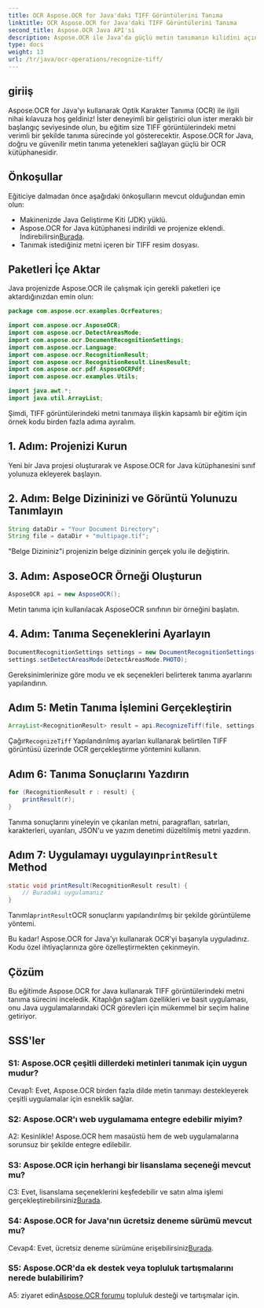 ```yaml
---
title: OCR Aspose.OCR for Java'daki TIFF Görüntülerini Tanıma
linktitle: OCR Aspose.OCR for Java'daki TIFF Görüntülerini Tanıma
second_title: Aspose.OCR Java API'si
description: Aspose.OCR ile Java'da güçlü metin tanımanın kilidini açın. TIFF görüntülerindeki metni zahmetsizce tanıyın. Sorunsuz bir OCR deneyimi için hemen indirin.
type: docs
weight: 13
url: /tr/java/ocr-operations/recognize-tiff/
---
```

## giriiş

Aspose.OCR for Java'yı kullanarak Optik Karakter Tanıma (OCR) ile ilgili nihai kılavuza hoş geldiniz! İster deneyimli bir geliştirici olun ister meraklı bir başlangıç seviyesinde olun, bu eğitim size TIFF görüntülerindeki metni verimli bir şekilde tanıma sürecinde yol gösterecektir. Aspose.OCR for Java, doğru ve güvenilir metin tanıma yetenekleri sağlayan güçlü bir OCR kütüphanesidir.

## Önkoşullar

Eğiticiye dalmadan önce aşağıdaki önkoşulların mevcut olduğundan emin olun:

- Makinenizde Java Geliştirme Kiti (JDK) yüklü.
-  Aspose.OCR for Java kütüphanesi indirildi ve projenize eklendi. İndirebilirsin[Burada](https://releases.aspose.com/ocr/java/).
- Tanımak istediğiniz metni içeren bir TIFF resim dosyası.

## Paketleri İçe Aktar

Java projenizde Aspose.OCR ile çalışmak için gerekli paketleri içe aktardığınızdan emin olun:

```java
package com.aspose.ocr.examples.OcrFeatures;

import com.aspose.ocr.AsposeOCR;
import com.aspose.ocr.DetectAreasMode;
import com.aspose.ocr.DocumentRecognitionSettings;
import com.aspose.ocr.Language;
import com.aspose.ocr.RecognitionResult;
import com.aspose.ocr.RecognitionResult.LinesResult;
import com.aspose.ocr.pdf.AsposeOCRPdf;
import com.aspose.ocr.examples.Utils;

import java.awt.*;
import java.util.ArrayList;
```

Şimdi, TIFF görüntülerindeki metni tanımaya ilişkin kapsamlı bir eğitim için örnek kodu birden fazla adıma ayıralım.

## 1. Adım: Projenizi Kurun

Yeni bir Java projesi oluşturarak ve Aspose.OCR for Java kütüphanesini sınıf yolunuza ekleyerek başlayın.

## 2. Adım: Belge Dizininizi ve Görüntü Yolunuzu Tanımlayın

```java
String dataDir = "Your Document Directory";
String file = dataDir + "multipage.tif";
```

"Belge Dizininiz"i projenizin belge dizininin gerçek yolu ile değiştirin.

## 3. Adım: AsposeOCR Örneği Oluşturun

```java
AsposeOCR api = new AsposeOCR();
```

Metin tanıma için kullanılacak AsposeOCR sınıfının bir örneğini başlatın.

## 4. Adım: Tanıma Seçeneklerini Ayarlayın

```java
DocumentRecognitionSettings settings = new DocumentRecognitionSettings(2);
settings.setDetectAreasMode(DetectAreasMode.PHOTO);
```

Gereksinimlerinize göre modu ve ek seçenekleri belirterek tanıma ayarlarını yapılandırın.

## Adım 5: Metin Tanıma İşlemini Gerçekleştirin

```java
ArrayList<RecognitionResult> result = api.RecognizeTiff(file, settings);
```

 Çağır`RecognizeTiff` Yapılandırılmış ayarları kullanarak belirtilen TIFF görüntüsü üzerinde OCR gerçekleştirme yöntemini kullanın.

## Adım 6: Tanıma Sonuçlarını Yazdırın

```java
for (RecognitionResult r : result) {
    printResult(r);
}
```

Tanıma sonuçlarını yineleyin ve çıkarılan metni, paragrafları, satırları, karakterleri, uyarıları, JSON'u ve yazım denetimi düzeltilmiş metni yazdırın.

##  Adım 7: Uygulamayı uygulayın`printResult` Method

```java
static void printResult(RecognitionResult result) {
    // Buradaki uygulamanız
}
```

 Tanımla`printResult`OCR sonuçlarını yapılandırılmış bir şekilde görüntüleme yöntemi.

Bu kadar! Aspose.OCR for Java'yı kullanarak OCR'yi başarıyla uyguladınız. Kodu özel ihtiyaçlarınıza göre özelleştirmekten çekinmeyin.

## Çözüm

Bu eğitimde Aspose.OCR for Java kullanarak TIFF görüntülerindeki metni tanıma sürecini inceledik. Kitaplığın sağlam özellikleri ve basit uygulaması, onu Java uygulamalarındaki OCR görevleri için mükemmel bir seçim haline getiriyor.

## SSS'ler

### S1: Aspose.OCR çeşitli dillerdeki metinleri tanımak için uygun mudur?

Cevap1: Evet, Aspose.OCR birden fazla dilde metin tanımayı destekleyerek çeşitli uygulamalar için esneklik sağlar.

### S2: Aspose.OCR'ı web uygulamama entegre edebilir miyim?

A2: Kesinlikle! Aspose.OCR hem masaüstü hem de web uygulamalarına sorunsuz bir şekilde entegre edilebilir.

### S3: Aspose.OCR için herhangi bir lisanslama seçeneği mevcut mu?

 C3: Evet, lisanslama seçeneklerini keşfedebilir ve satın alma işlemi gerçekleştirebilirsiniz[Burada](https://purchase.aspose.com/buy).

### S4: Aspose.OCR for Java'nın ücretsiz deneme sürümü mevcut mu?

Cevap4: Evet, ücretsiz deneme sürümüne erişebilirsiniz[Burada](https://releases.aspose.com/).

### S5: Aspose.OCR'da ek destek veya topluluk tartışmalarını nerede bulabilirim?

 A5: ziyaret edin[Aspose.OCR forumu](https://forum.aspose.com/c/ocr/16) topluluk desteği ve tartışmalar için.